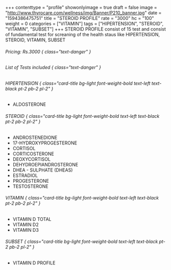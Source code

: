 +++
contenttype = "profile"
showonlyimage = true
draft = false
image = "http://www.thyrocare.com/wellness/img/Banner/P210_banner.jpg"
date = "1594386475751"
title = "STEROID PROFILE"
rate = "3000"
hc = "100"
weight = 0
categories = ["VITAMIN"]
tags = ["HIPERTENSION", "STEROID", "VITAMIN", "SUBSET"]
+++
STEROID PROFILE consist of 15 test and consist of fundamental test for screaning of the health staus like HIPERTENSION, STEROID, VITAMIN, SUBSET
<!--more-->
###### Pricing: Rs.3000 { class="text-danger" }

###### List of Tests included { class="text-danger" }

###### HIPERTENSION { class="card-title bg-light font-weight-bold text-left text-black pt-2 pb-2 pl-2" } 
* ALDOSTERONE
###### STEROID { class="card-title bg-light font-weight-bold text-left text-black pt-2 pb-2 pl-2" } 
* ANDROSTENEDIONE
* 17-HYDROXYPROGESTERONE
* CORTISOL
* CORTICOSTERONE
* DEOXYCORTISOL
* DEHYDROEPIANDROSTERONE
* DHEA - SULPHATE (DHEAS)
* ESTRADIOL
* PROGESTERONE
* TESTOSTERONE
###### VITAMIN { class="card-title bg-light font-weight-bold text-left text-black pt-2 pb-2 pl-2" } 
* VITAMIN D TOTAL
* VITAMIN D2
* VITAMIN D3
###### SUBSET { class="card-title bg-light font-weight-bold text-left text-black pt-2 pb-2 pl-2" } 
* VITAMIN D PROFILE
